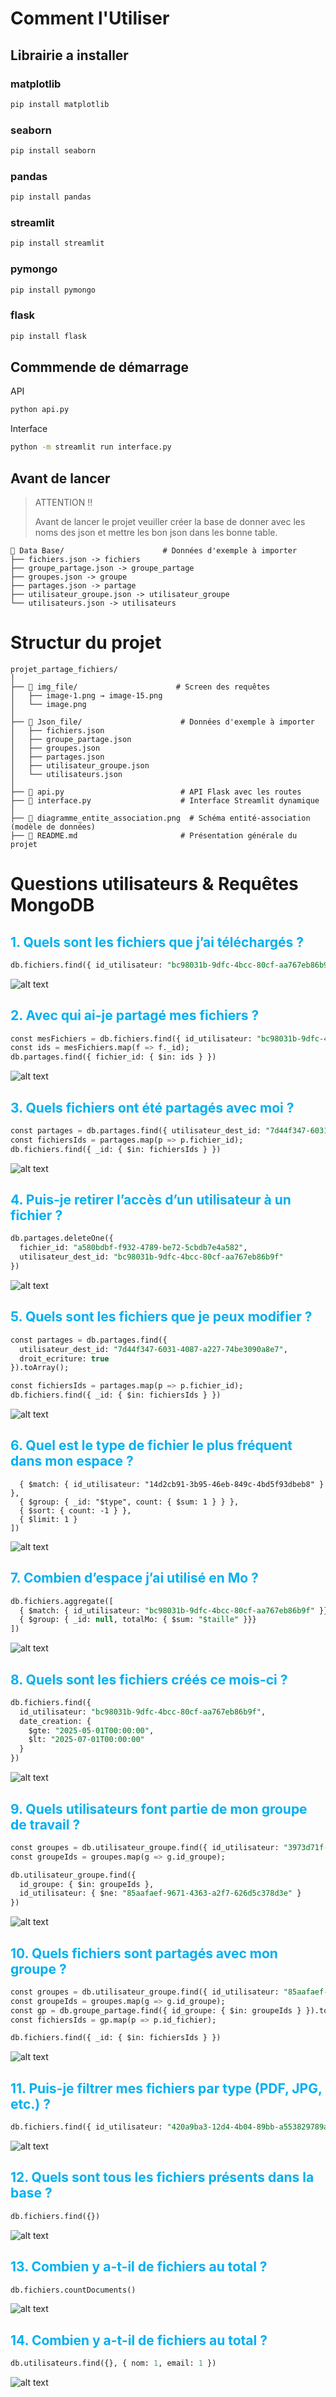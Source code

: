 # Comment l'Utiliser 

## Librairie a installer

### matplotlib
```bash
pip install matplotlib
```

### seaborn
```bash
pip install seaborn
```

### pandas
```bash
pip install pandas
```

### streamlit
```bash
pip install streamlit
```

### pymongo
```bash
pip install pymongo
```

### flask
```bash
pip install flask
```

## Commmende de démarrage

API
```bash
python api.py
```

Interface
```bash
python -m streamlit run interface.py
```

## Avant de lancer

> ATTENTION !!
>
> Avant de lancer le projet veuiller créer la base de donner avec les noms des json et mettre les bon json dans les bonne table.

```
📂 Data Base/                      # Données d'exemple à importer
├── fichiers.json -> fichiers
├── groupe_partage.json -> groupe_partage
├── groupes.json -> groupe
├── partages.json -> partage
├── utilisateur_groupe.json -> utilisateur_groupe
└── utilisateurs.json -> utilisateurs
```


# Structur du projet

```
projet_partage_fichiers/
│
├── 📂 img_file/                      # Screen des requêtes
│   ├── image-1.png → image-15.png     
│   └── image.png                      
│
├── 📂 Json_file/                      # Données d'exemple à importer
│   ├── fichiers.json
│   ├── groupe_partage.json
│   ├── groupes.json
│   ├── partages.json
│   ├── utilisateur_groupe.json
│   └── utilisateurs.json
│
├── 📄 api.py                          # API Flask avec les routes
├── 📄 interface.py                    # Interface Streamlit dynamique
│
├── 📄 diagramme_entite_association.png  # Schéma entité-association (modèle de données)
├── 📄 README.md                       # Présentation générale du projet
```


# Questions utilisateurs & Requêtes MongoDB

## <span style="color:rgb(0, 176, 240)">1. Quels sont les fichiers que j’ai téléchargés ?</span>

```sql
db.fichiers.find({ id_utilisateur: "bc98031b-9dfc-4bcc-80cf-aa767eb86b9f" })
```

![alt text](./img_file/image.png)

## <span style="color:rgb(0, 176, 240)">2. Avec qui ai-je partagé mes fichiers ?</span>

```sql
const mesFichiers = db.fichiers.find({ id_utilisateur: "bc98031b-9dfc-4bcc-80cf-aa767eb86b9f" }).toArray();
const ids = mesFichiers.map(f => f._id);
db.partages.find({ fichier_id: { $in: ids } })
```

![alt text](./img_file/image-1.png)

## <span style="color:rgb(0, 176, 240)">3. Quels fichiers ont été partagés avec moi ?</span>

```sql
const partages = db.partages.find({ utilisateur_dest_id: "7d44f347-6031-4087-a227-74be3090a8e7" }).toArray();
const fichiersIds = partages.map(p => p.fichier_id);
db.fichiers.find({ _id: { $in: fichiersIds } })
```

![alt text](./img_file/image-2.png)

## <span style="color:rgb(0, 176, 240)">4. Puis-je retirer l’accès d’un utilisateur à un fichier ?</span>

```sql
db.partages.deleteOne({
  fichier_id: "a580bdbf-f932-4789-be72-5cbdb7e4a582",
  utilisateur_dest_id: "bc98031b-9dfc-4bcc-80cf-aa767eb86b9f"
})
```

![alt text](./img_file/image-3.png)

## <span style="color:rgb(0, 176, 240)">5. Quels sont les fichiers que je peux modifier ?</span>

```sql
const partages = db.partages.find({
  utilisateur_dest_id: "7d44f347-6031-4087-a227-74be3090a8e7",
  droit_ecriture: true
}).toArray();

const fichiersIds = partages.map(p => p.fichier_id);
db.fichiers.find({ _id: { $in: fichiersIds } })
```

![alt text](./img_file/image-4.png)

## <span style="color:rgb(0, 176, 240)">6. Quel est le type de fichier le plus fréquent dans mon espace ?</span>

```sqldb.fichiers.aggregate([
  { $match: { id_utilisateur: "14d2cb91-3b95-46eb-849c-4bd5f93dbeb8" } },
  { $group: { _id: "$type", count: { $sum: 1 } } },
  { $sort: { count: -1 } },
  { $limit: 1 }
])
```

![alt text](./img_file/image-5.png)

## <span style="color:rgb(0, 176, 240)">7. Combien d’espace j’ai utilisé en Mo ?</span>

```sql
db.fichiers.aggregate([
  { $match: { id_utilisateur: "bc98031b-9dfc-4bcc-80cf-aa767eb86b9f" }},
  { $group: { _id: null, totalMo: { $sum: "$taille" }}}
])
```

![alt text](./img_file/image-6.png)

## <span style="color:rgb(0, 176, 240)">8. Quels sont les fichiers créés ce mois-ci ?</span>

```sql
db.fichiers.find({
  id_utilisateur: "bc98031b-9dfc-4bcc-80cf-aa767eb86b9f",
  date_creation: {
    $gte: "2025-05-01T00:00:00",
    $lt: "2025-07-01T00:00:00"
  }
})
```

![alt text](./img_file/image-7.png)

## <span style="color:rgb(0, 176, 240)">9. Quels utilisateurs font partie de mon groupe de travail ?</span>

```sql
const groupes = db.utilisateur_groupe.find({ id_utilisateur: "3973d71f-8593-4933-8826-046b3d3a44dd" }).toArray();
const groupeIds = groupes.map(g => g.id_groupe);

db.utilisateur_groupe.find({
  id_groupe: { $in: groupeIds },
  id_utilisateur: { $ne: "85aafaef-9671-4363-a2f7-626d5c378d3e" }
})
```

![alt text](./img_file/image-8.png)

## <span style="color:rgb(0, 176, 240)">10. Quels fichiers sont partagés avec mon groupe ?</span>

```sql
const groupes = db.utilisateur_groupe.find({ id_utilisateur: "85aafaef-9671-4363-a2f7-626d5c378d3e" }).toArray();
const groupeIds = groupes.map(g => g.id_groupe);
const gp = db.groupe_partage.find({ id_groupe: { $in: groupeIds } }).toArray();
const fichiersIds = gp.map(p => p.id_fichier);

db.fichiers.find({ _id: { $in: fichiersIds } })
```

![alt text](./img_file/image-9.png)

## <span style="color:rgb(0, 176, 240)">11. Puis-je filtrer mes fichiers par type (PDF, JPG, etc.) ?</span>

```sql
db.fichiers.find({ id_utilisateur: "420a9ba3-12d4-4b04-89bb-a553829789a2", type: "pdf" })
```

![alt text](./img_file/image-10.png)

## <span style="color:rgb(0, 176, 240)">12. Quels sont tous les fichiers présents dans la base ?</span>

```sql
db.fichiers.find({})
```
![alt text](./img_file/image-13.png)

## <span style="color:rgb(0, 176, 240)">1<span style="color:rgb(0, 176, 240)">3. </span>Combien y a-t-il de fichiers au total ?</span>

```sql
db.fichiers.countDocuments()
```

![alt text](./img_file/image-14.png)

## <span style="color:rgb(0, 176, 240)">14. Combien y a-t-il de fichiers au total ?</span>

```sql
db.utilisateurs.find({}, { nom: 1, email: 1 })
```

![alt text](./img_file/image-15.png)
